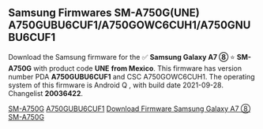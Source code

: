 <h2>Samsung Firmwares SM-A750G(UNE) A750GUBU6CUF1/A750GOWC6CUH1/A750GNUBU6CUF1</h2>
Download the Samsung firmware for the ✅ <strong>Samsung Galaxy A7 ⑧ </strong> ⭐ <strong>SM-A750G</strong> with product code <strong>UNE</strong> <strong> from Mexico</strong>. This firmware has version number PDA <strong>A750GUBU6CUF1</strong> and CSC A750GOWC6CUH1. The operating system of this firmware is Android Q , with build date 2021-09-28. Changelist <strong>20036422</strong>.


[SM-A750G](https://samfirm.shop/samsung/model/SM-A750G)
[A750GUBU6CUF1](https://samfirm.shop/samsung/pda/A750GUBU6CUF1)
[Download Firmware Samsung Galaxy A7 ⑧ SM-A750G](https://samfirm.shop/samsung/firmware/461968)
